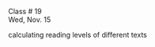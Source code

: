 
<div class="lecture2">



<div class="column_date">
<p markdown="block">

Class # 19 <br> 
Wed, Nov. 15

</p>
</div>



<div class="column_materials" >
<p markdown="block">

calculating reading levels of different texts 

<br> 

</p>
</div>



<div class="column_assign">
<p markdown="block">

</p>
</div>

</div>
